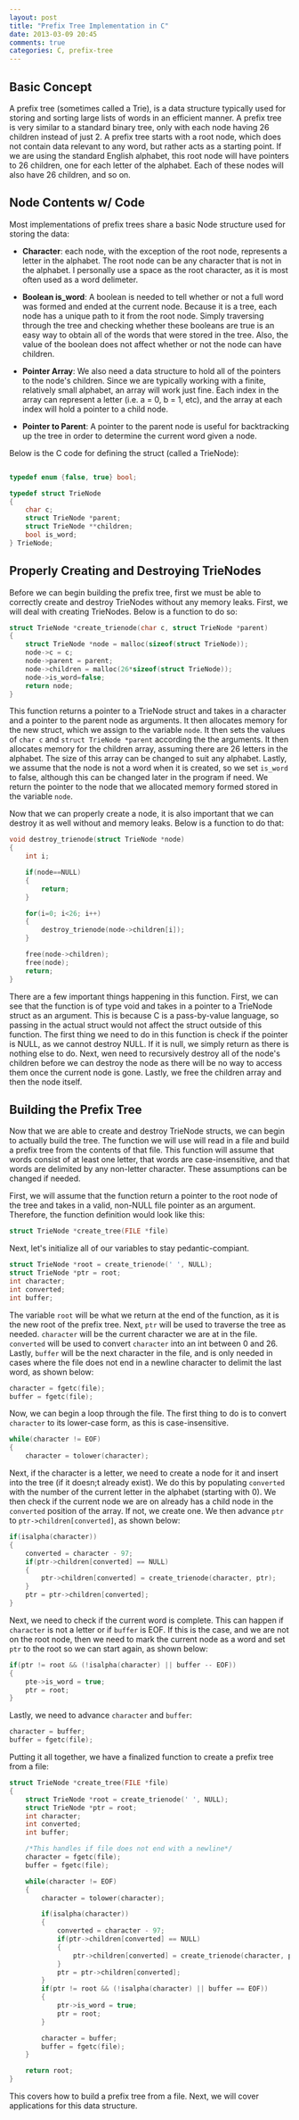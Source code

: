 ```yaml
---
layout: post
title: "Prefix Tree Implementation in C"
date: 2013-03-09 20:45
comments: true
categories: C, prefix-tree
---
```


Basic Concept
-------------

A prefix tree (sometimes called a Trie), is a data structure typically used for 
storing and sorting large lists of words in an efficient manner. A prefix tree 
is very similar to a standard binary tree, only with each node having 26 
children instead of just 2. A prefix tree starts with a root node, which does 
not contain data relevant to any word, but rather acts as a starting point. If 
we are using the standard English alphabet, this root node will have pointers to
26 children, one for each letter of the alphabet. Each of these nodes will also 
have 26 children, and so on.

Node Contents w/ Code
---------------------

Most implementations of prefix trees share a basic Node structure used for 
storing the data:

- **Character**: each node, with the exception of the root node, represents a
letter in the alphabet. The root node can be any character that is not in the
alphabet. I personally use a space as the root character, as it is most often 
used as a word delimeter.

- **Boolean is_word**: A boolean is needed to tell whether or not a full word
was formed and ended at the current node. Because it is a tree, each node has a
unique path to it from the root node. Simply traversing through the tree and
checking whether these booleans are true is an easy way to obtain all of the 
words that were stored in the tree. Also, the value of the boolean does not 
affect whether or not the node can have children.

- **Pointer Array**: We also need a data structure to hold all of the pointers 
to the node's children. Since we are typically working with a finite, relatively
small alphabet, an array will work just fine. Each index in the array can 
represent a letter (i.e. a = 0, b = 1, etc), and the array at each index will 
hold a pointer to a child node.

- **Pointer to Parent**: A pointer to the parent node is useful for backtracking
up the tree in order to determine the current word given a node.

Below is the C code for defining the struct (called a TrieNode):

```c

typedef enum {false, true} bool;

typedef struct TrieNode
{
	char c;
	struct TrieNode *parent;
	struct TrieNode **children;
	bool is_word;
} TrieNode;
```

Properly Creating and Destroying TrieNodes
------------------------------------------

Before we can begin building the prefix tree, first we must be able to correctly
create and destroy TrieNodes without any memory leaks. First, we will deal with 
creating TrieNodes. Below is a function to do so:

```c
struct TrieNode *create_trienode(char c, struct TrieNode *parent)
{
	struct TrieNode *node = malloc(sizeof(struct TrieNode));
	node->c = c;
	node->parent = parent;
	node->children = malloc(26*sizeof(struct TrieNode));
	node->is_word=false;
	return node;
}
```

This function returns a pointer to a TrieNode struct and takes in a character 
and a pointer to the parent node as arguments. It then allocates memory for the
new struct, which we assign to the variable `node`. It then sets the values of 
`char c` and `struct TrieNode *parent` according the the arguments. It then
allocates memory for the children array, assuming there are 26 letters in the 
alphabet. The size of this array can be changed to suit any alphabet. Lastly, we
assume that the node is not a word when it is created, so we set `is_word` to 
false, although this can be changed later in the program if need. We return the
pointer to the node that we allocated memory formed stored in the variable 
`node`.

Now that we can properly create a node, it is also important that we can destroy
it as well without and memory leaks. Below is a function to do that:

```c
void destroy_trienode(struct TrieNode *node)
{
	int i;

	if(node==NULL) 
	{
		return;
	}

	for(i=0; i<26; i++)
	{
		destroy_trienode(node->children[i]);
	}

	free(node->children);
	free(node);
	return;
}
```

There are a few important things happening in this function. First, we can see 
that the function is of type void and takes in a pointer to a TrieNode struct as
an argument. This is because C is a pass-by-value language, so passing in the
actual struct would not affect the struct outside of this function. The first 
thing we need to do in this function is check if the pointer is NULL, as we 
cannot destroy NULL. If it is null, we simply return as there is nothing else to
do. Next, wen need to recursively destroy all of the node's children before we 
can destroy the node as there will be no way to access them once the current 
node is gone.  Lastly, we free the children array and then the node itself.

Building the Prefix Tree
------------------------

Now that we are able to create and destroy TrieNode structs, we can begin to 
actually build the tree. The function we will use will read in a file and build
a prefix tree from the contents of that file. This function will assume that 
words consist of at least one letter, that words are case-insensitive, and that
words are delimited by any non-letter character. These assumptions can be 
changed if needed. 

First, we will assume that the function return a pointer to the root node of 
the tree and takes in a valid, non-NULL file pointer as an argument. Therefore,
the function definition would look like this:

```c
struct TrieNode *create_tree(FILE *file)
```

Next, let's initialize all of our variables to stay pedantic-compiant.

```c
struct TrieNode *root = create_trienode(' ', NULL);
struct TrieNode *ptr = root;
int character;
int converted;
int buffer;
```

The variable `root` will be what we return at the end of the function, as it is
the new root of the prefix tree. Next, `ptr` will be used to traverse the
tree as needed. `character` will be the current character we are at
in the file. `converted` will be used to convert `character` into 
an int between 0 and 26. Lastly, `buffer` will be the
next character in the file, and is only needed in cases where the file does not
end in a newline character to delimit the last word, as shown below:

```c
character = fgetc(file);
buffer = fgetc(file);
```

Now, we can begin a loop through the file. The first thing to do is to convert 
`character` to its lower-case form, as this is case-insensitive.

```c
while(character != EOF)
{
	character = tolower(character);
```

Next, if the character is a letter, we need to create a node for it and insert 
into the tree (if it doesn;t already exist). We do this by populating 
`converted` with the number of the current letter in the alphabet (starting with
0). We then check if the current node we are on already has a child node in the
`converted` position of the array. If not, we create one. We then advance `ptr`
to `ptr->children[converted]`, as shown below:

```c
if(isalpha(character))
{
	converted = character - 97;
	if(ptr->children[converted] == NULL)
	{
		ptr->children[converted] = create_trienode(character, ptr);
	}
	ptr = ptr->children[converted];
}
```

Next, we need to check if the current word is complete. This can happen if 
`character` is not a letter or if `buffer` is EOF. If this is the case, and we 
are not on the root node, then we need to mark the current node as a word and 
set `ptr` to the root so we can start again, as shown below:

```c
if(ptr != root && (!isalpha(character) || buffer -- EOF))
{
	pte->is_word = true;
	ptr = root;
}
```

Lastly, we need to advance `character` and `buffer`:

```c
character = buffer;
buffer = fgetc(file);
```

Putting it all together, we have a finalized function to create a prefix tree 
from a file:

```c
struct TrieNode *create_tree(FILE *file)
{
	struct TrieNode *root = create_trienode(' ', NULL);
	struct TrieNode *ptr = root;
	int character;
	int converted;
	int buffer;

	/*This handles if file does not end with a newline*/
	character = fgetc(file);
	buffer = fgetc(file);

	while(character != EOF)
	{
		character = tolower(character);

		if(isalpha(character))
		{
			converted = character - 97;
			if(ptr->children[converted] == NULL)
			{
				ptr->children[converted] = create_trienode(character, ptr);
			}
			ptr = ptr->children[converted];
		}
		if(ptr != root && (!isalpha(character) || buffer == EOF))
		{
			ptr->is_word = true;
			ptr = root;
		}

		character = buffer;
		buffer = fgetc(file);
	}

	return root;
}
```

This covers how to build a prefix tree from a file. Next, we will cover 
applications for this data structure.
